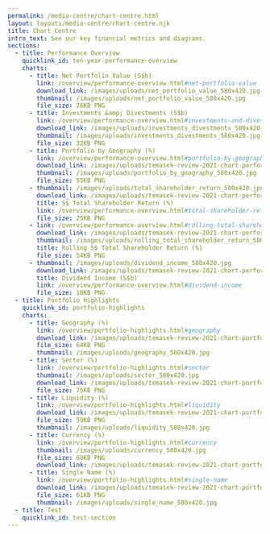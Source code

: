 ```yaml
---
permalink: /media-centre/chart-centre.html
layout: layouts/media-centre/chart-centre.njk
title: Chart Centre
intro_text: See our key financial metrics and diagrams.
sections:
  - title: Performance Overview
    quicklink_id: ten-year-performance-overview
    charts:
      - title: Net Portfolio Value (S$b)
        link: /overview/performance-overview.html#net-portfolio-value
        download_link: /images/uploads/net_portfolio_value_580x420.jpg
        thumbnail: /images/uploads/net_portfolio_value_580x420.jpg
        file_size: 26KB PNG
      - title: Investments &amp; Divestments (S$b)
        link: /overview/performance-overview.html#investments-and-divestments
        download_link: /images/uploads/investments_divestments_580x420.jpg
        thumbnail: /images/uploads/investments_divestments_580x420.jpg
        file_size: 32KB PNG
      - title: Portfolio by Geography (%)
        link: /overview/performance-overview.html#portfolio-by-geography
        download_link: /images/uploads/temasek-review-2021-chart-performance-overview-portfolio-by-geography.png
        thumbnail: /images/uploads/portfolio_by_geography_580x420.jpg
        file_size: 55KB PNG
      - thumbnail: /images/uploads/total_shareholder_return_580x420.jpg
        download_link: /images/uploads/temasek-review-2021-chart-performance-overview-total-shareholder-return.png
        title: S$ Total Shareholder Return (%)
        link: /overview/performance-overview.html#total-shareholder-return
        file_size: 25KB PNG
      - link: /overview/performance-overview.html#rolling-total-shareholder-return
        download_link: /images/uploads/temasek-review-2021-chart-performance-overview-rolling-s-total-shareholder-return.png
        thumbnail: /images/uploads/rolling_total_shareholder_return_580x420.jpg
        title: Rolling S$ Total Shareholder Return (%)
        file_size: 54KB PNG
      - thumbnail: /images/uploads/dividend_income_580x420.jpg
        download_link: /images/uploads/temasek-review-2021-chart-performance-overview-dividend-income.png
        title: Dividend Income (S$b)
        link: /overview/performance-overview.html#dividend-income
        file_size: 18KB PNG
  - title: Portfolio Highlights
    quicklink_id: portfolio-highlights
    charts:
      - title: Geography (%)
        link: /overview/portfolio-highlights.html#geography
        download_link: /images/uploads/temasek-review-2021-chart-portfolio-highlights-geography.png
        file_size: 64KB PNG
        thumbnail: /images/uploads/geography_580x420.jpg
      - title: Sector (%)
        link: /overview/portfolio-highlights.html#sector
        thumbnail: /images/uploads/sector_580x420.jpg
        download_link: /images/uploads/temasek-review-2021-chart-portfolio-highlights-sector.png
        file_size: 75KB PNG
      - title: Liquidity (%)
        link: /overview/portfolio-highlights.html#liquidity
        download_link: /images/uploads/temasek-review-2021-chart-portfolio-highlights-liquidity.png
        file_size: 59KB PNG
        thumbnail: /images/uploads/liquidity_580x420.jpg
      - title: Currency (%)
        link: /overview/portfolio-highlights.html#currency
        thumbnail: /images/uploads/currency_580x420.jpg
        file_size: 60KB PNG
        download_link: /images/uploads/temasek-review-2021-chart-portfolio-highlights-currency.png
      - title: Single Name (%)
        link: /overview/portfolio-highlights.html#single-name
        download_link: /images/uploads/temasek-review-2021-chart-portfolio-highlights-single-name.png
        file_size: 61KB PNG
        thumbnail: /images/uploads/single_name_580x420.jpg
  - title: Test
    quicklink_id: test-section
---
```

